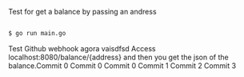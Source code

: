 Test for get a balance by passing an andress

```sh

$ go run main.go

```
Test Github webhook agora vaisdfsd
Access localhost:8080/balance/{address} and then you get the json of the balance.Commit 0
Commit 0
Commit 0
Commit 1
Commit 2
Commit 3